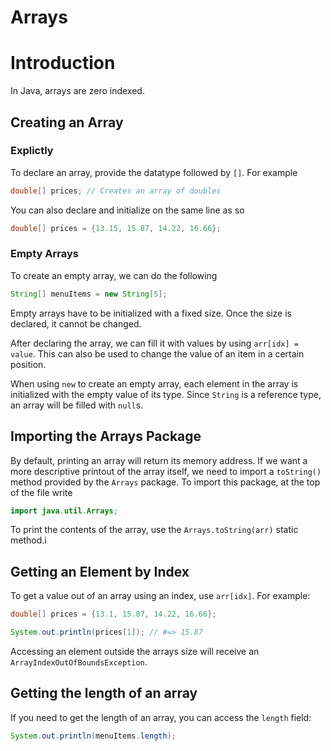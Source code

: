 # Arrays

# Introduction
In Java, arrays are zero indexed.

## Creating an Array

### Explictly
To declare an array, provide the datatype followed by `[]`. For example
```java
double[] prices; // Creates an array of doubles
```
You can also declare and initialize on the same line as so
```java
double[] prices = {13.15, 15.87, 14.22, 16.66};
```

### Empty Arrays
To create an empty array, we can do the following
```java
String[] menuItems = new String[5];
```
Empty arrays have to be initialized with a fixed size. Once the size is declared, it cannot be changed.

After declaring the array, we can fill it with values by using `arr[idx] = value`. This can also be used to change the value of an item in a certain position.

When using `new` to create an empty array, each element in the array is initialized with the empty value of its type. Since `String` is a reference type, an array will be filled with `null`s. 

## Importing the Arrays Package
By default, printing an array will return its memory address. If we want a more descriptive printout of the array itself, we need to import a `toString()` method provided by the `Arrays` package. To import this package, at the top of the file write
```java
import java.util.Arrays;
```
To print the contents of the array, use the `Arrays.toString(arr)` static method.i

## Getting an Element by Index
To get a value out of an array using an index, use `arr[idx]`. For example:
```java
double[] prices = {13.1, 15.87, 14.22, 16.66};

System.out.println(prices[1]); // #=> 15.87
```
Accessing an element outside the arrays size will receive an `ArrayIndexOutOfBoundsException`.

## Getting the length of an array
If you need to get the length of an array, you can access the `length` field:
```java
System.out.println(menuItems.length);
```
